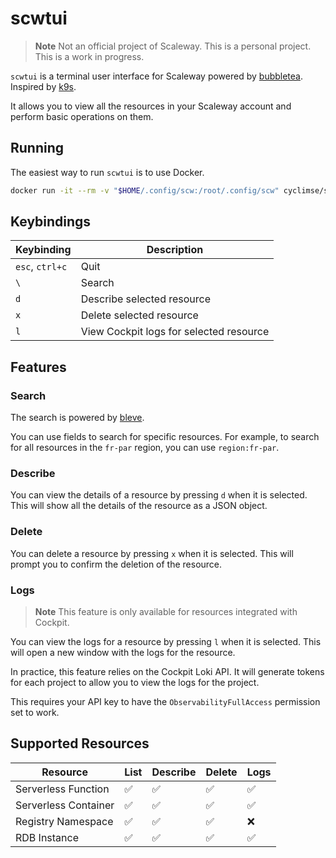 # scwtui

> **Note**
> Not an official project of Scaleway. This is a personal project.
> This is a work in progress.

`scwtui` is a terminal user interface for Scaleway powered by [bubbletea](https://github.com/charmbracelet/bubbletea). Inspired by [k9s](https://k9scli.io/).

It allows you to view all the resources in your Scaleway account and perform basic operations on them.

## Running

The easiest way to run `scwtui` is to use Docker.

```bash
docker run -it --rm -v "$HOME/.config/scw:/root/.config/scw" cyclimse/scwtui:v0.1.0
```

## Keybindings

| Keybinding      | Description                             |
|-----------------|-----------------------------------------|
| `esc`, `ctrl+c` | Quit                                    |
| `\`             | Search                                  |
| `d`             | Describe selected resource              |
| `x`             | Delete selected resource                |
| `l`             | View Cockpit logs for selected resource |

## Features

### Search

The search is powered by [bleve](https://github.com/blevesearch/bleve).

You can use fields to search for specific resources. For example, to search for all resources in the `fr-par` region, you can use `region:fr-par`.

### Describe

You can view the details of a resource by pressing `d` when it is selected. This will show all the details of the resource as a JSON object.

### Delete

You can delete a resource by pressing `x` when it is selected. This will prompt you to confirm the deletion of the resource.

### Logs

> **Note**
> This feature is only available for resources integrated with Cockpit.

You can view the logs for a resource by pressing `l` when it is selected. This will open a new window with the logs for the resource.

In practice, this feature relies on the Cockpit Loki API. It will generate tokens for each project to allow you to view the logs for the project.

This requires your API key to have the `ObservabilityFullAccess` permission set to work.

## Supported Resources

| Resource             | List | Describe | Delete | Logs |
|----------------------|------|----------|--------|------|
| Serverless Function  | ✅    | ✅        | ✅      | ✅    |
| Serverless Container | ✅    | ✅        | ✅      | ✅    |
| Registry Namespace   | ✅    | ✅        | ✅      | ❌    |
| RDB Instance         | ✅    | ✅        | ✅      | ✅    |
